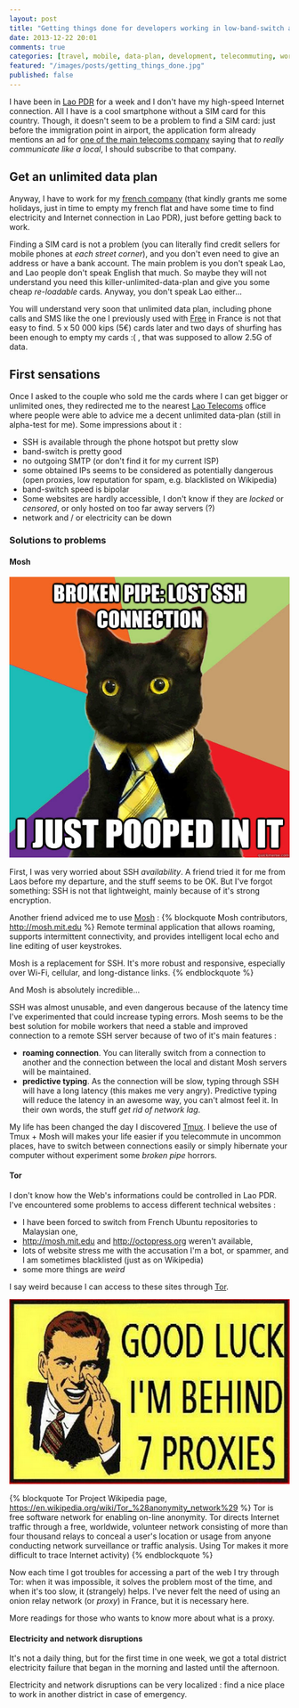 ```yaml
---
layout: post
title: "Getting things done for developers working in low-band-switch areas"
date: 2013-12-22 20:01
comments: true
categories: [travel, mobile, data-plan, development, telecommuting, work, GTD, SSH]
featured: "/images/posts/getting_things_done.jpg"
published: false
---
```


I have been in [Lao PDR](https://en.wikipedia.org/wiki/Lao_PDR) for a week and I don't have my high-speed Internet connection. All I have is a cool smartphone without a SIM card for this country. Though, it doesn't seem to be a problem to find a SIM card: just before the immigration point in airport, the application form already mentions an ad for [one of the main telecoms company](http://www.beeline.la/) saying that  *to really communicate like a local*, I should subscribe to that company.

## Get an unlimited data plan
Anyway, I have to work for my [french company](http://etyssa.fr) (that kindly grants me some holidays, just in time to empty my french flat and have some time to find electricity and Internet connection in Lao PDR), just before getting back to work.

Finding a SIM card is not a problem (you can literally find credit sellers for mobile phones at *each street corner*), and you don't even need to give an address or have a bank account. The main problem is you don't speak Lao, and Lao people don't speak English that much. So maybe they will not understand you need this killer-unlimited-data-plan and give you some cheap *re-loadable* cards. Anyway, you don't speak Lao either...

You will understand very soon that unlimited data plan, including phone calls and SMS like the one I previously used with [Free](http://free.fr) in France is not that easy to find. 5 x 50 000 kips (5€) cards later and two days of shurfing has been enough to empty my cards :( , that was supposed to allow 2.5G of data.

## First sensations
Once I asked to the couple who sold me the cards where I can get bigger or unlimited ones, they redirected me to the nearest [Lao Telecoms](http://laotel.com/home_Lao.html) office where people were able to advice me a decent unlimited data-plan (still in alpha-test for me). Some impressions about it :

* SSH is available through the phone hotspot but pretty slow
* band-switch is pretty good
* no outgoing SMTP (or don't find it for my current ISP)
* some obtained IPs seems to be considered as potentially dangerous (open proxies, low reputation for spam, e.g. blacklisted on Wikipedia)
* band-switch speed is bipolar
* Some websites are hardly accessible, I don't know if they are *locked* or *censored*, or only hosted on too far away servers (?)
* network and / or electricity can be down

<!--more-->

### Solutions to problems
#### Mosh
![Never let you abuse by stuff that shouldn't happen](/images/posts/broken_pipe.jpg)

First, I was very worried about SSH *availability*. A friend tried it for me from Laos before my departure, and the stuff seems to be OK. But I've forgot something: SSH is not that lightweight, mainly because of it's strong encryption.

Another friend adviced me to use [Mosh](http://mosh.mit.edu) :
{% blockquote Mosh contributors, http://mosh.mit.edu %}
Remote terminal application that allows roaming, supports intermittent connectivity, and provides intelligent local echo and line editing of user keystrokes.

Mosh is a replacement for SSH. It's more robust and responsive, especially over Wi-Fi, cellular, and long-distance links.
{% endblockquote %}

And Mosh is absolutely incredible...

SSH was almost unusable, and even dangerous because of the latency time I've experimented that could increase typing errors. Mosh seems to be the best solution for mobile workers that need a stable and improved connection to a remote SSH server because of two of it's main features :

* **roaming connection**. You can literally switch from a connection to another and the connection between the local and distant Mosh servers will be maintained.
* **predictive typing**. As the connection will be slow, typing through SSH will have a long latency (this makes me very angry). Predictive typing will reduce the latency in an awesome way, you can't almost feel it. In their own words, the stuff *get rid of network lag*.

My life has been changed the day I discovered [Tmux](https://en.wikipedia.org/wiki/Tmux). I believe the use of Tmux + Mosh will makes your life easier if you telecommute in uncommon places, have to switch between connections easily or simply hibernate your computer without experiment some *broken pipe* horrors.

#### Tor
I don't know how the Web's informations could be controlled in Lao PDR. I've encountered some problems to access different technical websites :

* I have been forced to switch from French Ubuntu repositories to Malaysian one,
* http://mosh.mit.edu and http://octopress.org weren't available,
* lots of website stress me with the accusation I'm a bot, or spammer, and I am sometimes blacklisted (just as on Wikipedia)
* some more things are *weird*

I say weird because I can access to these sites through [Tor](https://www.torproject.org/).

![Connection to some websites are better through Tor](/images/posts/good_luck_7_proxies.png)

{% blockquote Tor Project Wikipedia page, https://en.wikipedia.org/wiki/Tor_%28anonymity_network%29 %}
Tor is free software network for enabling on-line anonymity. Tor directs Internet traffic through a free, worldwide, volunteer network consisting of more than four thousand relays to conceal a user's location or usage from anyone conducting network surveillance or traffic analysis. Using Tor makes it more difficult to trace Internet activity)
{% endblockquote %}

Now each time I got troubles for accessing a part of the web I try through Tor: when it was impossible, it solves the problem most of the time, and when it's too slow, it (strangely) helps. I've never felt the need of using an onion relay network (or *proxy*) in France, but it is necessary here.

More readings for those who wants to know more about what is a proxy.

#### Electricity and network disruptions
It's not a daily thing, but for the first time in one week, we got a total district electricity failure that began in the morning and lasted until the afternoon. 

Electricity and network disruptions can be very localized : find a nice place to work in another district in case of emergency.
